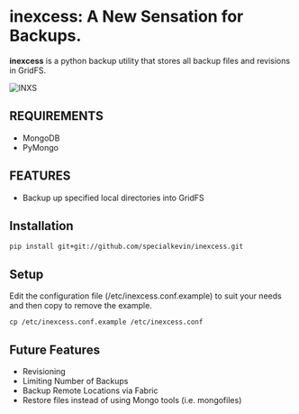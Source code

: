 inexcess: A New Sensation for Backups.
========

**inexcess** is a python backup utility that stores all backup files and revisions in GridFS.

![INXS](http://inxs.com/wp-content/uploads/2013/01/INXS-KICK2-300x280.jpg)

REQUIREMENTS
------------
* MongoDB
* PyMongo

FEATURES
----------

* Backup up specified local directories into GridFS

Installation
------------

    pip install git+git://github.com/specialkevin/inexcess.git

Setup
-----

Edit the configuration file (/etc/inexcess.conf.example) to suit your needs and then copy to remove the example.

    cp /etc/inexcess.conf.example /etc/inexcess.conf

Future Features
---------------

* Revisioning
* Limiting Number of Backups
* Backup Remote Locations via Fabric
* Restore files instead of using Mongo tools (i.e. mongofiles)

